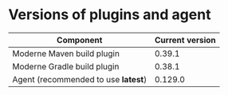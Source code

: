 # Versions of plugins and agent

| Component                             | Current version |
| ------------------------------------- | --------------- |
| Moderne Maven build plugin            | 0.39.1          |
| Moderne Gradle build plugin           | 0.38.1          |
| Agent (recommended to use **latest**) | 0.129.0         |

